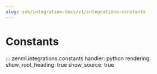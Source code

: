 ```yaml
---
slug: sdk/integration-docs/v1/integrations-constants
---
```


# Constants

::: zenml.integrations.constants
    handler: python
    rendering:
      show_root_heading: true
      show_source: true
